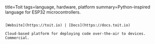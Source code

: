 title=Toit
tags=language, hardware, platform
summary=Python-inspired language for ESP32 microcontrollers.
~~~~~~

[Website](https://toit.io) | [Docs](https://docs.toit.io)

Cloud-based platform for deploying code over-the-air to devices. Commercial.
